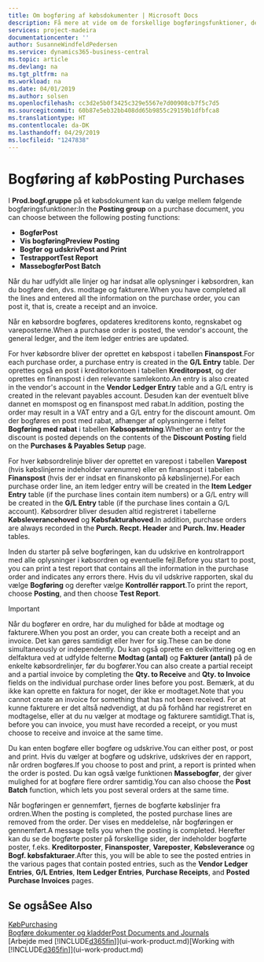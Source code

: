 ```yaml
---
title: Om bogføring af købsdokumenter | Microsoft Docs
description: Få mere at vide om de forskellige bogføringsfunktioner, der bruges til at bogføre købsdokumenter.
services: project-madeira
documentationcenter: ''
author: SusanneWindfeldPedersen
ms.service: dynamics365-business-central
ms.topic: article
ms.devlang: na
ms.tgt_pltfrm: na
ms.workload: na
ms.date: 04/01/2019
ms.author: solsen
ms.openlocfilehash: cc3d2e5b0f3425c329e5567e7d00908cb7f5c7d5
ms.sourcegitcommit: 60b87e5eb32bb408dd65b9855c29159b1dfbfca8
ms.translationtype: HT
ms.contentlocale: da-DK
ms.lasthandoff: 04/29/2019
ms.locfileid: "1247838"
---
```

# <a name="posting-purchases"></a><span data-ttu-id="46c1c-103">Bogføring af køb</span><span class="sxs-lookup"><span data-stu-id="46c1c-103">Posting Purchases</span></span>
<span data-ttu-id="46c1c-104">I **Prod.bogf.gruppe** på et købsdokument kan du vælge mellem følgende bogføringsfunktioner:</span><span class="sxs-lookup"><span data-stu-id="46c1c-104">In the **Posting group** on a purchase document, you can choose between the following posting functions:</span></span>

* <span data-ttu-id="46c1c-105">**Bogfør**</span><span class="sxs-lookup"><span data-stu-id="46c1c-105">**Post**</span></span>
* <span data-ttu-id="46c1c-106">**Vis bogføring**</span><span class="sxs-lookup"><span data-stu-id="46c1c-106">**Preview Posting**</span></span>
* <span data-ttu-id="46c1c-107">**Bogfør og udskriv**</span><span class="sxs-lookup"><span data-stu-id="46c1c-107">**Post and Print**</span></span>
* <span data-ttu-id="46c1c-108">**Testrapport**</span><span class="sxs-lookup"><span data-stu-id="46c1c-108">**Test Report**</span></span>
* <span data-ttu-id="46c1c-109">**Massebogfør**</span><span class="sxs-lookup"><span data-stu-id="46c1c-109">**Post Batch**</span></span>

<span data-ttu-id="46c1c-110">Når du har udfyldt alle linjer og har indsat alle oplysninger i købsordren, kan du bogføre den, dvs. modtage og fakturere.</span><span class="sxs-lookup"><span data-stu-id="46c1c-110">When you have completed all the lines and entered all the information on the purchase order, you can post it, that is, create a receipt and an invoice.</span></span>

<span data-ttu-id="46c1c-111">Når en købsordre bogføres, opdateres kreditorens konto, regnskabet og vareposterne.</span><span class="sxs-lookup"><span data-stu-id="46c1c-111">When a purchase order is posted, the vendor's account, the general ledger, and the item ledger entries are updated.</span></span>

<span data-ttu-id="46c1c-112">For hver købsordre bliver der oprettet en købspost i tabellen **Finanspost**.</span><span class="sxs-lookup"><span data-stu-id="46c1c-112">For each purchase order, a purchase entry is created in the **G/L Entry** table.</span></span> <span data-ttu-id="46c1c-113">Der oprettes også en post i kreditorkontoen i tabellen **Kreditorpost**, og der oprettes en finanspost i den relevante samlekonto.</span><span class="sxs-lookup"><span data-stu-id="46c1c-113">An entry is also created in the vendor's account in the **Vendor Ledger Entry** table and a G/L entry is created in the relevant payables account.</span></span> <span data-ttu-id="46c1c-114">Desuden kan der eventuelt blive dannet en momspost og en finanspost med rabat.</span><span class="sxs-lookup"><span data-stu-id="46c1c-114">In addition, posting the order may result in a VAT entry and a G/L entry for the discount amount.</span></span> <span data-ttu-id="46c1c-115">Om der bogføres en post med rabat, afhænger af oplysningerne i feltet **Bogføring med rabat** i tabellen **Købsopsætning**.</span><span class="sxs-lookup"><span data-stu-id="46c1c-115">Whether an entry for the discount is posted depends on the contents of the **Discount Posting** field on the **Purchases & Payables Setup** page.</span></span>

<span data-ttu-id="46c1c-116">For hver købsordrelinje bliver der oprettet en varepost i tabellen **Varepost** (hvis købslinjerne indeholder varenumre) eller en finanspost i tabellen **Finanspost** (hvis der er indsat en finanskonto på købslinjerne).</span><span class="sxs-lookup"><span data-stu-id="46c1c-116">For each purchase order line, an item ledger entry will be created in the **Item Ledger Entry** table (if the purchase lines contain item numbers) or a G/L entry will be created in the **G/L Entry** table (if the purchase lines contain a G/L account).</span></span> <span data-ttu-id="46c1c-117">Købsordrer bliver desuden altid registreret i tabellerne **Købsleverancehoved** og **Købsfakturahoved**.</span><span class="sxs-lookup"><span data-stu-id="46c1c-117">In addition, purchase orders are always recorded in the **Purch. Recpt. Header** and **Purch. Inv. Header** tables.</span></span>

<span data-ttu-id="46c1c-118">Inden du starter på selve bogføringen, kan du udskrive en kontrolrapport med alle oplysninger i købsordren og eventuelle fejl.</span><span class="sxs-lookup"><span data-stu-id="46c1c-118">Before you start to post, you can print a test report that contains all the information in the purchase order and indicates any errors there.</span></span> <span data-ttu-id="46c1c-119">Hvis du vil udskrive rapporten, skal du vælge **Bogføring** og derefter vælge **Kontrollér rapport**.</span><span class="sxs-lookup"><span data-stu-id="46c1c-119">To print the report, choose **Posting**, and then choose **Test Report**.</span></span>

> [!IMPORTANT]  
>   <span data-ttu-id="46c1c-120">Når du bogfører en ordre, har du mulighed for både at modtage og fakturere.</span><span class="sxs-lookup"><span data-stu-id="46c1c-120">When you post an order, you can create both a receipt and an invoice.</span></span> <span data-ttu-id="46c1c-121">Det kan gøres samtidigt eller hver for sig.</span><span class="sxs-lookup"><span data-stu-id="46c1c-121">These can be done simultaneously or independently.</span></span> <span data-ttu-id="46c1c-122">Du kan også oprette en delkvittering og en delfaktura ved at udfylde felterne **Modtag (antal)** og **Fakturer (antal)** på de enkelte købsordrelinjer, før du bogfører.</span><span class="sxs-lookup"><span data-stu-id="46c1c-122">You can also create a partial receipt and a partial invoice by completing the **Qty. to Receive** and **Qty. to Invoice** fields on the individual purchase order lines before you post.</span></span> <span data-ttu-id="46c1c-123">Bemærk, at du ikke kan oprette en faktura for noget, der ikke er modtaget.</span><span class="sxs-lookup"><span data-stu-id="46c1c-123">Note that you cannot create an invoice for something that has not been received.</span></span> <span data-ttu-id="46c1c-124">For at kunne fakturere er det altså nødvendigt, at du på forhånd har registreret en modtagelse, eller at du nu vælger at modtage og fakturere samtidigt.</span><span class="sxs-lookup"><span data-stu-id="46c1c-124">That is, before you can invoice, you must have recorded a receipt, or you must choose to receive and invoice at the same time.</span></span>

<span data-ttu-id="46c1c-125">Du kan enten bogføre eller bogføre og udskrive.</span><span class="sxs-lookup"><span data-stu-id="46c1c-125">You can either post, or post and print.</span></span> <span data-ttu-id="46c1c-126">Hvis du vælger at bogføre og udskrive, udskrives der en rapport, når ordren bogføres.</span><span class="sxs-lookup"><span data-stu-id="46c1c-126">If you choose to post and print, a report is printed when the order is posted.</span></span> <span data-ttu-id="46c1c-127">Du kan også vælge funktionen **Massebogfør**, der giver mulighed for at bogføre flere ordrer samtidig.</span><span class="sxs-lookup"><span data-stu-id="46c1c-127">You can also choose the **Post Batch** function, which lets you post several orders at the same time.</span></span>

<span data-ttu-id="46c1c-128">Når bogføringen er gennemført, fjernes de bogførte købslinjer fra ordren.</span><span class="sxs-lookup"><span data-stu-id="46c1c-128">When the posting is completed, the posted purchase lines are removed from the order.</span></span> <span data-ttu-id="46c1c-129">Der vises en meddelelse, når bogføringen er gennemført.</span><span class="sxs-lookup"><span data-stu-id="46c1c-129">A message tells you when the posting is completed.</span></span> <span data-ttu-id="46c1c-130">Herefter kan du se de bogførte poster på forskellige sider, der indeholder bogførte poster, f.eks. **Kreditorposter**, **Finansposter**, **Vareposter**, **Købsleverance** og **Bogf. købsfakturaer**.</span><span class="sxs-lookup"><span data-stu-id="46c1c-130">After this, you will be able to see the posted entries in the various pages that contain posted entries, such as the **Vendor Ledger Entries**, **G/L Entries**, **Item Ledger Entries**, **Purchase Receipts**, and **Posted Purchase Invoices** pages.</span></span>

## <a name="see-also"></a><span data-ttu-id="46c1c-131">Se også</span><span class="sxs-lookup"><span data-stu-id="46c1c-131">See Also</span></span>
[<span data-ttu-id="46c1c-132">Køb</span><span class="sxs-lookup"><span data-stu-id="46c1c-132">Purchasing</span></span>](purchasing-manage-purchasing.md)  
[<span data-ttu-id="46c1c-133">Bogføre dokumenter og kladder</span><span class="sxs-lookup"><span data-stu-id="46c1c-133">Post Documents and Journals</span></span>](ui-post-documents-journals.md)  
<span data-ttu-id="46c1c-134">[Arbejde med [!INCLUDE[d365fin](includes/d365fin_md.md)]](ui-work-product.md)</span><span class="sxs-lookup"><span data-stu-id="46c1c-134">[Working with [!INCLUDE[d365fin](includes/d365fin_md.md)]](ui-work-product.md)</span></span>

